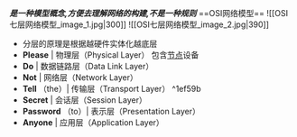 ***是一种模型概念,方便去理解网络的构建,不是一种规则***
==OSI网络模型==
![[OSI七层网络模型_image_1.jpg|300]]  ![[OSI七层网络模型_image_2.jpg|390]]
-   分层的原理是根据越硬件实体化越底层
-   **Please** | 物理层（Physical Layer）
包含[节点](常见术语.md)设备
-   **Do** | 数据链路层（Data Link Layer）
-   **Not** | 网络层（Network Layer）
-   **Tell** （the）| 传输层（Transport Layer） ^1ef59b
-   **Secret** | 会话层（Session Layer）
-   **Password** （to）| 表示层（Presentation Layer）
-   **Anyone** | 应用层（Application Layer）

















